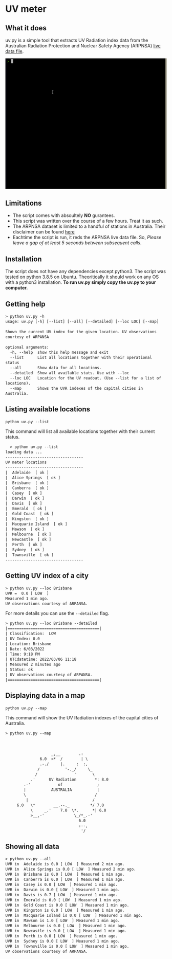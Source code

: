 # UV meter



## What it does
uv.py is a simple tool that extracts UV Radiation index data from the Australian Radiation Protection and Nuclear Safety Agency (ARPNSA) [live data file](https://www.arpansa.gov.au/our-services/monitoring/ultraviolet-radiation-monitoring/ultraviolet-radation-data-information). 


![alt text](uv.gif "Logo Title Text 1")

## Limitations
* The script comes with absoultely **NO** gurantees. 
* This script was written over the course of a few hours. Treat it as such.
* The ARPNSA dataset is limited to a handful of stations in Australia. Their disclaimer can be found [here](https://www.arpansa.gov.au/our-services/monitoring/ultraviolet-radiation-monitoring/ultraviolet-radation-data-information#Disclaimer)
* Eachtime the script is run, it reds the ARPNSA live data file. So, *Please leave a gap of at least 5 seconds between subsequent calls*. 



## Installation
The script does not have any dependencies except python3. 
The script was tested on python 3.8.5 on Ubuntu. Theoritically it should work on any OS with a python3 installation. 
**To run uv.py simply copy the uv.py to your computer.**

## Getting help

```
> python uv.py -h
usage: uv.py [-h] [--list] [--all] [--detailed] [--loc LOC] [--map]

Shown the current UV index for the given location. UV observations courtesy of ARPANSA

optional arguments:
  -h, --help  show this help message and exit
  --list      List all locations together with their operational status
  --all       Show data for all locations.
  --detailed  Show all available stats. Use with --loc
  --loc LOC   Location for the UV readout. (Use --list for a list of locations).
  --map       Shows the UVR indexes of the capital cities in Australia.
```
  
  
## Listing available locations

```
python uv.py --list
```
This command will list all available locations together with their current status. 

```
  > python uv.py --list
loading data ...
----------------------------------
UV meter locations
----------------------------------
|  Adelaide  [ ok ]
|  Alice Springs  [ ok ]
|  Brisbane  [ ok ]
|  Canberra  [ ok ]
|  Casey  [ ok ]
|  Darwin  [ ok ]
|  Davis  [ ok ]
|  Emerald  [ ok ]
|  Gold Coast  [ ok ]
|  Kingston  [ ok ]
|  Macquarie Island  [ ok ]
|  Mawson  [ ok ]
|  Melbourne  [ ok ]
|  Newcastle  [ ok ]
|  Perth  [ ok ]
|  Sydney  [ ok ]
|  Townsville  [ ok ]
----------------------------------
```
## Getting UV index of a city

```
> python uv.py --loc Brisbane
UVR =  0.0 [ LOW  ]
Measured 1 min ago.
UV observations courtesy of ARPANSA.
```

For more details you can use the `--detailed` flag.
```
> python uv.py --loc Brisbane --detailed
|========================================| 
| Classification:  LOW 
| UV Index: 0.0
| Location: Brisbane
| Date: 6/03/2022
| Time: 9:18 PM
| UTCdatetime: 2022/03/06 11:18
| Measured 2 minutes ago
| Status: ok
| UV observations courtesy of ARPANSA.
|========================================|

```
## Displaying data in a map

```
python uv.py --map
```
This command will show the UV Radiation indexes of the capital cities of Australia.


```
> python uv.py --map



                    _,__        .:
               6.0  <*  /        | \
               .-./     |.     :  :,
              /           '-._/     \_
             /                '       \
           .'      UV Radiation        *: 8.0 
        .-'            of               ;
        |           AUSTRALIA           |
        \                              /
         |                            /
     6.0   \*        __.--._         */ 7.0 
           \     _.'    7.0  \*.      *| 6.0 
           >__,-'             \_/*_.-'
                                6.0 
                                :--,
                                 '/
```
## Showing all data

```
> python uv.py --all
UVR in  Adelaide is 0.0 [ LOW  ] Measured 2 min ago.
UVR in  Alice Springs is 0.0 [ LOW  ] Measured 2 min ago.
UVR in  Brisbane is 0.0 [ LOW  ] Measured 1 min ago.
UVR in  Canberra is 0.0 [ LOW  ] Measured 1 min ago.
UVR in  Casey is 0.0 [ LOW  ] Measured 1 min ago.
UVR in  Darwin is 0.0 [ LOW  ] Measured 1 min ago.
UVR in  Davis is 0.7 [ LOW  ] Measured 1 min ago.
UVR in  Emerald is 0.0 [ LOW  ] Measured 1 min ago.
UVR in  Gold Coast is 0.0 [ LOW  ] Measured 1 min ago.
UVR in  Kingston is 0.0 [ LOW  ] Measured 1 min ago.
UVR in  Macquarie Island is 0.0 [ LOW  ] Measured 1 min ago.
UVR in  Mawson is 1.0 [ LOW  ] Measured 1 min ago.
UVR in  Melbourne is 0.0 [ LOW  ] Measured 1 min ago.
UVR in  Newcastle is 0.0 [ LOW  ] Measured 1 min ago.
UVR in  Perth is 0.0 [ LOW  ] Measured 1 min ago.
UVR in  Sydney is 0.0 [ LOW  ] Measured 1 min ago.
UVR in  Townsville is 0.0 [ LOW  ] Measured 1 min ago.
UV observations courtesy of ARPANSA.
```


